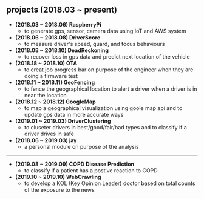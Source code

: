 ## projects (2018.03 ~ present)
- **(2018.03 ~ 2018.06) RaspberryPi** 
  - to generate gps, sensor, camera data using IoT and AWS system
- **(2018.06 ~ 2018.08) DriverScore** 
  - to measure driver's speed, guard, and focus behaviours
- **(2018.08 ~ 2018.10) DeadReckoning** 
  - to recover loss in gps data and predict next location of the vehicle
- **(2018.18 ~ 2018.10) OTA** 
  - to creat job progress bar on purpose of the engineer when they are doing a firmware test
- **(2018.11 ~ 2018.11) GeoFencing** 
  - to fence the geographical location to alert a driver when a driver is in near the location
- **(2018.12 ~ 2018.12) GoogleMap** 
  - to map a geographical visualization using goole map api and to update gps data in more accurate ways
- **(2019.01 ~ 2019.03) DriverClustering** 
  - to cluseter drivers in best/good/fair/bad types and to classify if a driver drives in safe
- **(2018.06 ~ 2019.03) jay** 
  - a personal module on purpose of the analysis

----
- **(2019.08 ~ 2019.09) COPD Disease Prediction** 
  - to classify if a patient has a postive reaction to COPD
- **(2019.10 ~ 2019.10) WebCrawling** 
  - to develop a KOL (Key Opinion Leader) doctor based on total counts of the exposure to the news
